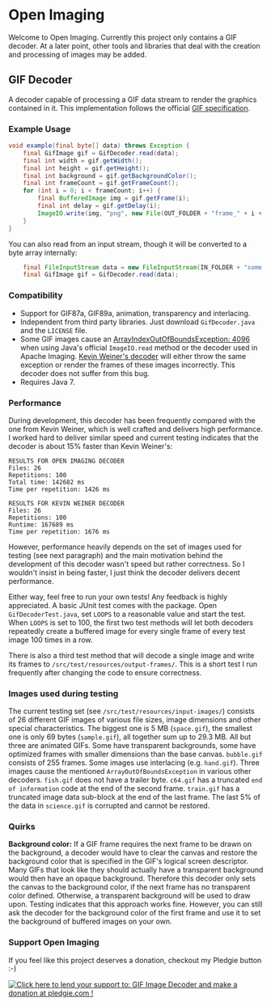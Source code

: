 Open Imaging
============

Welcome to Open Imaging. Currently this project only contains a GIF decoder. At a later point, other tools and libraries that deal with the creation and processing of images may be added.

## GIF Decoder

A decoder capable of processing a GIF data stream to render the graphics contained in it. This implementation follows the official <A HREF="http://www.w3.org/Graphics/GIF/spec-gif89a.txt">GIF specification</A>.

### Example Usage
```java
void example(final byte[] data) throws Exception {
	final GifImage gif = GifDecoder.read(data);
	final int width = gif.getWidth();
	final int height = gif.getHeight();
	final int background = gif.getBackgroundColor();
	final int frameCount = gif.getFrameCount();
	for (int i = 0; i < frameCount; i++) {
		final BufferedImage img = gif.getFrame(i);
		final int delay = gif.getDelay(i);
		ImageIO.write(img, "png", new File(OUT_FOLDER + "frame_" + i + ".png"));
	}
}
```

You can also read from an input stream, though it will be converted to a byte array internally:

```java
	final FileInputStream data = new FileInputStream(IN_FOLDER + "some.gif");
	final GifImage gif = GifDecoder.read(data);
```

### Compatibility

* Support for GIF87a, GIF89a, animation, transparency and interlacing.
* Independent from third party libraries. Just download `GifDecoder.java` and the `LICENSE` file.
* Some GIF images cause an <a href="http://stackoverflow.com/questions/22259714/arrayindexoutofboundsexception-4096-while-reading-gif-file">ArrayIndexOutOfBoundsException: 4096</a> when using Java's official `ImageIO.read` method or the decoder used in Apache Imaging. <a href="http://www.fmsware.com/stuff/gif.html">Kevin Weiner's decoder</a> will either throw the same exception or render the frames of these images incorrectly. This decoder does not suffer from this bug.
* Requires Java 7.

### Performance

During development, this decoder has been frequently compared with the one from Kevin Weiner, which is well crafted and delivers high performance. I worked hard to deliver similar speed and current testing indicates that the decoder is about 15% faster than Kevin Weiner's:

	RESULTS FOR OPEN IMAGING DECODER
	Files: 26
	Repetitions: 100
	Total time: 142682 ms
	Time per repetition: 1426 ms

	RESULTS FOR KEVIN WEINER DECODER
	Files: 26
	Repetitions: 100
	Runtime: 167689 ms
	Time per repetition: 1676 ms

However, performance heavily depends on the set of images used for testing (see next paragraph) and the main motivation behind the development of this decoder wasn't speed but rather correctness. So I wouldn't insist in being faster, I just think the decoder delivers decent performance.

Either way, feel free to run your own tests! Any feedback is highly appreciated. A basic JUnit test comes with the package. Open `GifDecoderTest.java`, set `LOOPS` to a reasonable value and start the test. When `LOOPS` is set to 100, the first two test methods will let both decoders repeatedly create a buffered image for every single frame of every test image 100 times in a row.

There is also a third test method that will decode a single image and write its frames to `/src/test/resources/output-frames/`. This is a short test I run frequently after changing the code to ensure correctness.

### Images used during testing

The current testing set (see `/src/test/resources/input-images/`) consists of 26 different GIF images of various file sizes, image dimensions and other special characteristics. The biggest one is 5 MB (`space.gif`), the smallest one is only 69 bytes (`sample.gif`), all together sum up to 29.3 MB. All but three are animated GIFs. Some have transparent backgrounds, some have optimized frames with smaller dimensions than the base canvas. `bubble.gif` consists of 255 frames. Some images use interlacing (e.g. `hand.gif`). Three images cause the mentioned `ArrayOutOfBoundsException` in various other decoders. `fish.gif` does not have a trailer byte. `c64.gif` has a truncated `end of information` code at the end of the second frame. `train.gif` has a truncated image data sub-block at the end of the last frame. The last 5% of the data in `science.gif` is corrupted and cannot be restored.

### Quirks

<b>Background color:</b> If a GIF frame requires the next frame to be drawn on the background, a decoder would have to clear the canvas and restore the background color that is specified in the GIF's logical screen descriptor. Many GIFs that look like they should actually have a transparent background would then have an opaque background. Therefore this decoder only sets the canvas to the background color, if the next frame has no transparent color defined. Otherwise, a transparent background will be used to draw upon. Testing indicates that this approach works fine. However, you can still ask the decoder for the background color of the first frame and use it to set the background of buffered images on your own.

### Support Open Imaging

If you feel like this project deserves a donation, checkout my Pledgie button :-)

<a href='https://pledgie.com/campaigns/26861'><img alt='Click here to lend your support to: GIF Image Decoder and make a donation at pledgie.com !' src='https://pledgie.com/campaigns/26861.png?skin_name=chrome' border='0' ></a>